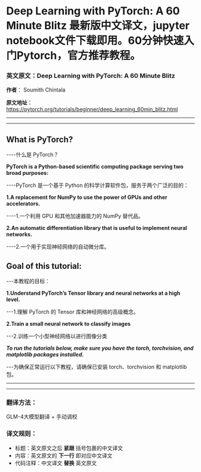 # Deep Learning with PyTorch: A 60 Minute Blitz 最新版中文译文，jupyter notebook文件下载即用。60分钟快速入门Pytorch，官方推荐教程。



### 英文原文：Deep Learning with PyTorch: A 60 Minute Blitz

**作者**： Soumith Chintala

**原文地址**：https://pytorch.org/tutorials/beginner/deep_learning_60min_blitz.html

------

------



## What is PyTorch?

----什么是 PyTorch？

**PyTorch is a Python-based scientific computing package serving two broad purposes:**

----PyTorch 是一个基于 Python 的科学计算软件包，服务于两个广泛的目的：

**1.A replacement for NumPy to use the power of GPUs and other accelerators.**

----1.一个利用 GPU 和其他加速器能力的 NumPy 替代品。

**2.An automatic differentiation library that is useful to implement neural networks.**

----2.一个用于实现神经网络的自动微分库。



## Goal of this tutorial: 
---本教程的目标：

**1.Understand PyTorch’s Tensor library and neural networks at a high level.**

---1.理解 PyTorch 的 Tensor 库和神经网络的高级概念。

**2.Train a small neural network to classify images**

---2.训练一个小型神经网络以进行图像分类



***To run the tutorials below, make sure you have the torch, torchvision, and matplotlib packages installed.***

---为确保正常运行以下教程，请确保已安装 torch、torchvision 和 matplotlib 包。

------

------



### **翻译方法**：

GLM-4大模型翻译 + 手动调校

### **译文规则**：

- 标题：英文原文之后 **紧跟** 括号包裹的中文译文
- 内容：英文原文的 **下一行** 即对应中文译文
- 代码注释：中文译文 **替换** 英文原文


